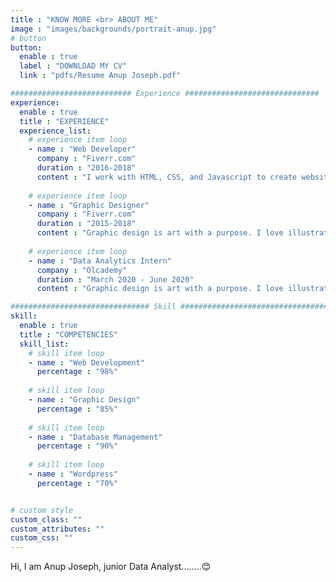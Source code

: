 ```yaml
---
title : "KNOW MORE <br> ABOUT ME"
image : "images/backgrounds/portrait-anup.jpg"
# button
button:
  enable : true
  label : "DOWNLOAD MY CV"
  link : "pdfs/Resume Anup Joseph.pdf"

########################### Experience ##############################
experience:
  enable : true
  title : "EXPERIENCE"
  experience_list:
    # experience item loop
    - name : "Web Developer"
      company : "Fiverr.com"
      duration : "2016-2018"
      content : "I work with HTML, CSS, and Javascript to create websites and web applications like Personal, Business, Blog, E-comerches etc."
      
    # experience item loop
    - name : "Graphic Designer"
      company : "Fiverr.com"
      duration : "2015-2018"
      content : "Graphic design is art with a purpose. I love illustration, so logo desing is my favorite work. But i can do many things with graphics."
      
    # experience item loop
    - name : "Data Analytics Intern"
      company : "Olcademy"
      duration : "March 2020 - June 2020"
      content : "Graphic design is art with a purpose. I love illustration, so logo desing is my favorite work. But i can do many things with graphics.Graphic design is art with a purpose. I love illustration, so logo desing is my favorite work. But i can do many things with graphics.Graphic design is art with a purpose. I love illustration, so logo desing is my favorite work. But i can do many things with graphics."

############################### Skill #################################
skill:
  enable : true
  title : "COMPETENCIES"
  skill_list:
    # skill item loop
    - name : "Web Development"
      percentage : "98%"
      
    # skill item loop
    - name : "Graphic Design"
      percentage : "85%"
      
    # skill item loop
    - name : "Database Management"
      percentage : "90%"
      
    # skill item loop
    - name : "Wordpress"
      percentage : "70%"


# custom style
custom_class: "" 
custom_attributes: "" 
custom_css: ""
---
```


Hi, I am Anup Joseph, junior Data Analyst........😊
